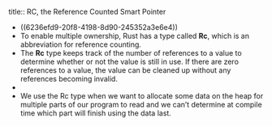 title:: RC<T>, the Reference Counted Smart Pointer

- ((6236efd9-20f8-4198-8d90-245352a3e6e4))
- To enable multiple ownership, Rust has a type called **Rc<T>**, which is an abbreviation for reference counting.
- The **Rc<T>** type keeps track of the number of references to a value to determine whether or not the value is still in use. If there are zero references to a value, the value can be cleaned up without any references becoming invalid.
-
- We use the Rc<T> type when we want to allocate some data on the heap for multiple parts of our program to read and we can’t determine at compile time which part will finish using the data last.